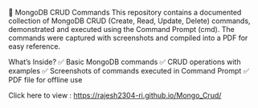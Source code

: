 📄 MongoDB CRUD Commands
This repository contains a documented collection of MongoDB CRUD (Create, Read, Update, Delete) commands, demonstrated and executed using the Command Prompt (cmd).
The commands were captured with screenshots and compiled into a PDF for easy reference.

What’s Inside?
✅ Basic MongoDB commands
✅ CRUD operations with examples
✅ Screenshots of commands executed in Command Prompt
✅ PDF file for offline use

Click here to view : https://rajesh2304-ri.github.io/Mongo_Crud/
